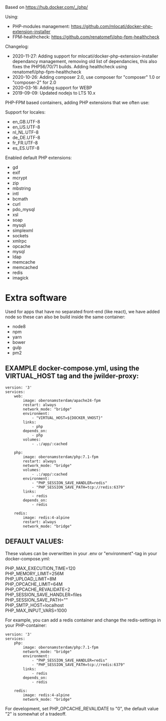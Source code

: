 Based on https://hub.docker.com/_/php/

Using:
* PHP-modules management: https://github.com/mlocati/docker-php-extension-installer
* FPM-healthcheck: https://github.com/renatomefi/php-fpm-healthcheck

Changelog:
* 2020-11-27: Adding support for mlocati/docker-php-extension-installer dependancy management, removing old list of dependancies, this also fixes the PHP56/70/71 builds. Adding healthcheck using renatomefi/php-fpm-healthcheck
* 2020-10-26: Adding composer 2.0, use composer for "composer" 1.0 or "composer-2" for 2.0
* 2020-03-16: Adding support for WEBP
* 2019-09-09: Updated nodejs to LTS 10.x

PHP-FPM based containers, adding PHP extensions that we often use:

Support for locales:
* en_GB.UTF-8
* en_US.UTF-8
* nl_NL.UTF-8
* de_DE.UTF-8
* fr_FR.UTF-8
* es_ES.UTF-8

Enabled default PHP extensions:
* gd 
* exif 
* mcrypt 
* zip 
* mbstring 
* intl 
* bcmath 
* curl 
* pdo_mysql 
* xsl 
* soap 
* mysqli 
* simplexml 
* sockets 
* xmlrpc 
* opcache 
* mysql 
* ldap
* memcache
* memcached
* redis
* imagick

# Extra software
Used for apps that have no separated front-end (like react), we have added node so these can also be build inside the same container:
* node8 
* npm
* yarn 
* bower 
* gulp 
* pm2

## EXAMPLE docker-compose.yml, using the VIRTUAL_HOST tag and the jwilder-proxy:
```
version: '3'
services:
    web:
        image: oberonamsterdam/apache24-fpm
        restart: always
        network_mode: "bridge"
        environment:
            - "VIRTUAL_HOST=${DOCKER_VHOST}"
        links:
            - php
        depends_on:
            - php
        volumes:
            - .:/app/:cached

    php:
        image: oberonamsterdam/php:7.1-fpm
        restart: always
        network_mode: "bridge"
        volumes:
            - .:/app/:cached
        environment:
            - "PHP_SESSION_SAVE_HANDLER=redis"
            - "PHP_SESSION_SAVE_PATH=tcp://redis:6379"
        links:
            - redis
        depends_on:
            - redis

    redis:
        image: redis:4-alpine
        restart: always
        network_mode: "bridge"
```

## DEFAULT VALUES:

These values can be overwritten in your .env or "environment"-tag in your docker-compose.yml:

PHP_MAX_EXECUTION_TIME=120\
PHP_MEMORY_LIMIT=256M\
PHP_UPLOAD_LIMIT=8M\
PHP_OPCACHE_LIMIT=64M\
PHP_OPCACHE_REVALIDATE=2\
PHP_SESSION_SAVE_HANDLER=files\
PHP_SESSION_SAVE_PATH=""\
PHP_SMTP_HOST=localhost\
PHP_MAX_INPUT_VARS=1000

For example, you can add a redis container and change the redis-settings in your PHP-container:
```
version: '3'
services:
    php:
        image: oberonamsterdam/php:7.1-fpm
        network_mode: "bridge"
        environment:
            - "PHP_SESSION_SAVE_HANDLER=redis"
            - "PHP_SESSION_SAVE_PATH=tcp://redis:6379"
        links:
            - redis
        depends_on:
            - redis

    redis:
        image: redis:4-alpine
        network_mode: "bridge"
```

For development, set PHP_OPCACHE_REVALIDATE to "0", the default value "2" is somewhat of a tradeoff.
